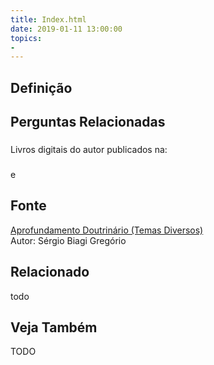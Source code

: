 ```yaml
---
title: Index.html
date: 2019-01-11 13:00:00
topics: 
- 
---
```


## Definição


## Perguntas Relacionadas

### 

Livros digitais do autor publicados na:

### 

e


## Fonte
[Aprofundamento Doutrinário (Temas Diversos)](https://sites.google.com/view/aprofundamentodoutrinario/index.html)  
Autor: Sérgio Biagi Gregório



## Relacionado
todo

## Veja Também
TODO


